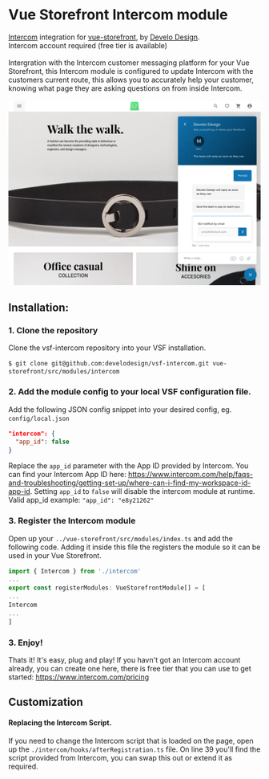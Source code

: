 # Vue Storefront Intercom module
[Intercom](https://www.intercom.com) integration for [vue-storefront](https://github.com/DivanteLtd/vue-storefront), by [Develo Design](https://www.develodesign.co.uk).
<br />Intercom account required (free tier is available)
<br /><br />
Intergration with the Intercom customer messaging platform for your Vue Storefront, this Intercom module is configured to update Intercom with the customers current route, this allows you to accurately help your customer, knowing what page they are asking questions on from inside Intercom.
<br /><br />
![Demo](docs/demo.png)

## Installation:

### 1. Clone the repository

Clone the vsf-intercom repository into your VSF installation.
```shell
$ git clone git@github.com:develodesign/vsf-intercom.git vue-storefront/src/modules/intercom
```

### 2. Add the module config to your local VSF configuration file.
Add the following JSON config snippet into your desired config, eg. `config/local.json`
```json
"intercom": {
  "app_id": false
}
```
Replace the `app_id` parameter with the App ID provided by Intercom. You can find your Intercom App ID here: https://www.intercom.com/help/faqs-and-troubleshooting/getting-set-up/where-can-i-find-my-workspace-id-app-id. Setting `app_id` to `false` will disable the intercom module at runtime.
<br />
Valid app_id example: `"app_id": "e8y21262"`

### 3. Register the Intercom module
Open up your `../vue-storefront/src/modules/index.ts` and add the following code. Adding it inside this file the registers the module so it can be used in your Vue Storefront.
<br />
```js
import { Intercom } from './intercom'
...
export const registerModules: VueStorefrontModule[] = [
...
Intercom
...
]
```
### 3. Enjoy!
Thats it! It's easy, plug and play! If you havn't got an Intercom account already, you can create one here, there is free tier that you can use to get started: https://www.intercom.com/pricing

## Customization
#### Replacing the Intercom Script.
If you need to change the Intercom script that is loaded on the page, open up the `./intercom/hooks/afterRegistration.ts` file. On line 39 you'll find the script provided from Intercom, you can swap this out or extend it as required.
